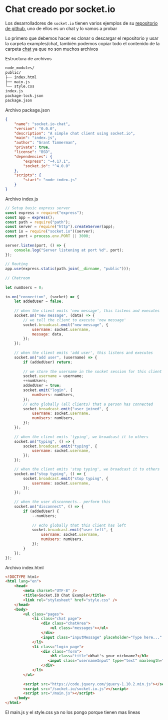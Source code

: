 # **Chat creado por socket.io**

Los desarrolladores de `socket.io` tienen varios ejemplos de su [repositorio de github](https://github.com/socketio/socket.io), uno de ellos es un chat y lo vamos a probar 

Lo primero que debemos hacer es clonar o descargar el repositorio y usar la carpeta examples/chat, también podemos copiar todo el contenido de la carpeta [chat](https://github.com/socketio/socket.io/tree/main/examples/chat) ya que no son muchos archivos 

Estructura de archivos
```bash
node_modules/
public/
├── index.html
├── main.js
└── style.css
index.js
package-lock.json
package.json
```

Archivo package.json
```json
{
    "name": "socket.io-chat",
    "version": "0.0.0",
    "description": "A simple chat client using socket.io",
    "main": "index.js",
    "author": "Grant Timmerman",
    "private": true,
    "license": "BSD",
    "dependencies": {
        "express": "~4.17.1",
        "socket.io": "^4.0.0"
    },
    "scripts": {
        "start": "node index.js"
    }
}
```

Archivo index.js
```javascript
// Setup basic express server
const express = require("express");
const app = express();
const path = require("path");
const server = require("http").createServer(app);
const io = require("socket.io")(server);
const port = process.env.PORT || 3000;
  
server.listen(port, () => {
    console.log("Server listening at port %d", port);
});
  
// Routing
app.use(express.static(path.join(__dirname, "public")));
  
// Chatroom
  
let numUsers = 0;
  
io.on("connection", (socket) => {
    let addedUser = false;
  
    // when the client emits 'new message', this listens and executes
    socket.on("new message", (data) => {
        // we tell the client to execute 'new message'
        socket.broadcast.emit("new message", {
            username: socket.username,
            message: data,
        });
    });
  
    // when the client emits 'add user', this listens and executes
    socket.on("add user", (username) => {
        if (addedUser) return;
  
        // we store the username in the socket session for this client
        socket.username = username;
        ++numUsers;
        addedUser = true;
        socket.emit("login", {
            numUsers: numUsers,
        });
        // echo globally (all clients) that a person has connected
        socket.broadcast.emit("user joined", {
            username: socket.username,
            numUsers: numUsers,
        });
    });
  
    // when the client emits 'typing', we broadcast it to others
    socket.on("typing", () => {
        socket.broadcast.emit("typing", {
            username: socket.username,
        });
    });

    // when the client emits 'stop typing', we broadcast it to others
    socket.on("stop typing", () => {
        socket.broadcast.emit("stop typing", {
            username: socket.username,
        });
    });
  
    // when the user disconnects.. perform this
    socket.on("disconnect", () => {
        if (addedUser) {
            --numUsers;
  
            // echo globally that this client has left
            socket.broadcast.emit("user left", {
                username: socket.username,
                numUsers: numUsers,
            });
        }
    });
});
```

Archivo index.html
```html
<!DOCTYPE html>
<html lang="en">
    <head>
        <meta charset="UTF-8" />
        <title>Socket.IO Chat Example</title>
        <link rel="stylesheet" href="style.css" />
    </head>
    <body>
        <ul class="pages">
            <li class="chat page">
                <div class="chatArea">
                    <ul class="messages"></ul>
                </div>
                <input class="inputMessage" placeholder="Type here..." />
            </li>
            <li class="login page">
                <div class="form">
                    <h3 class="title">What's your nickname?</h3>
                   <input class="usernameInput" type="text" maxlength="14" />
                </div>
            </li>
        </ul>
  
        <script src="https://code.jquery.com/jquery-1.10.2.min.js"></script>
        <script src="/socket.io/socket.io.js"></script>
        <script src="/main.js"></script>
    </body>
</html>
```

El main.js y el style.css ya no los pongo porque tienen mas líneas